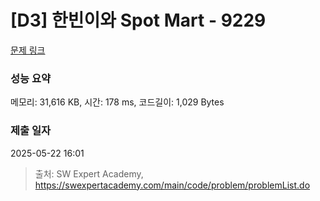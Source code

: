# [D3] 한빈이와 Spot Mart - 9229 

[문제 링크](https://swexpertacademy.com/main/code/problem/problemDetail.do?contestProbId=AW8Wj7cqbY0DFAXN) 

### 성능 요약

메모리: 31,616 KB, 시간: 178 ms, 코드길이: 1,029 Bytes

### 제출 일자

2025-05-22 16:01



> 출처: SW Expert Academy, https://swexpertacademy.com/main/code/problem/problemList.do